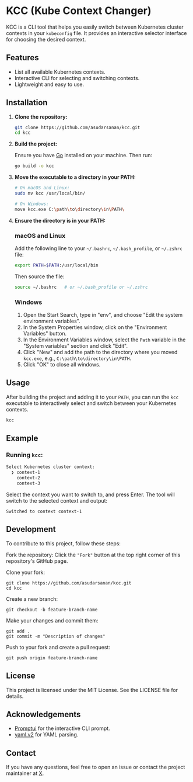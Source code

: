 # KCC (Kube Context Changer)

KCC is a CLI tool that helps you easily switch between Kubernetes cluster contexts in your `kubeconfig` file. It provides an interactive selector interface for choosing the desired context.

## Features

- List all available Kubernetes contexts.
- Interactive CLI for selecting and switching contexts.
- Lightweight and easy to use.

## Installation

1. **Clone the repository:**

    ```sh
    git clone https://github.com/asudarsanan/kcc.git
    cd kcc
    ```

2. **Build the project:**

   Ensure you have [Go](https://golang.org/dl/) installed on your machine. Then run:

    ```sh
    go build -o kcc
    ```

3. **Move the executable to a directory in your PATH:**

    ```sh
    # On macOS and Linux:
    sudo mv kcc /usr/local/bin/

    # On Windows:
    move kcc.exe C:\path\to\directory\in\PATH\
    ```

4. **Ensure the directory is in your PATH:**

   ### macOS and Linux

   Add the following line to your `~/.bashrc`, `~/.bash_profile`, or `~/.zshrc` file:

    ```sh
    export PATH=$PATH:/usr/local/bin
    ```

   Then source the file:

    ```sh
    source ~/.bashrc   # or ~/.bash_profile or ~/.zshrc
    ```

   ### Windows

    1. Open the Start Search, type in "env", and choose "Edit the system environment variables".
    2. In the System Properties window, click on the "Environment Variables" button.
    3. In the Environment Variables window, select the `Path` variable in the "System variables" section and click "Edit".
    4. Click "New" and add the path to the directory where you moved `kcc.exe`, e.g., `C:\path\to\directory\in\PATH`.
    5. Click "OK" to close all windows.

## Usage

After building the project and adding it to your `PATH`, you can run the `kcc` executable to interactively select and switch between your Kubernetes contexts.

```sh
kcc
```
## Example

### Running `kcc`:

```sh
Select Kubernetes cluster context:
  ❯ context-1
    context-2
    context-3
```
Select the context you want to switch to, and press Enter.
The tool will switch to the selected context and output:

```shell
Switched to context context-1
```
## Development
To contribute to this project, follow these steps:

Fork the repository:
Click the `"Fork"` button at the top right corner of this repository's GitHub page.

Clone your fork:
```shell
git clone https://github.com/asudarsanan/kcc.git
cd kcc
```
Create a new branch:
```shell
git checkout -b feature-branch-name
```
Make your changes and commit them:
```shell
git add .
git commit -m "Description of changes"
```
Push to your fork and create a pull request:
```shell
git push origin feature-branch-name
```

## License
This project is licensed under the MIT License. See the LICENSE file for details.

## Acknowledgements
- [Promptui](https://github.com/manifoldco/promptui) for the interactive CLI prompt.
- [yaml.v2](https://pkg.go.dev/gopkg.in/yaml.v2) for YAML parsing.

## Contact
If you have any questions, feel free to open an issue or contact the project maintainer at [X](https://twitter.com/ReallyG8Site).